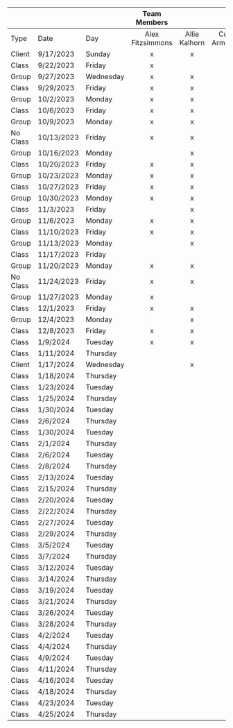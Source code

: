 |          |            |           |   Team Members   |               |                  |                |                   |                  |
| -------- | ---------- | --------- | :--------------: | :-----------: | :--------------: | :------------: | :---------------: | :--------------: |
| Type     | Date       | Day       | Alex Fitzsimmons | Allie Kalhorn | Cullen Armstrong | Daniel Wilkins | Joshua Vattiprolu | Sebastian Smiley |
| Client   | 9/17/2023  | Sunday    |        x         |       x       |        x         |       x        |         x         |        x         |
| Class    | 9/22/2023  | Friday    |        x         |               |                  |       x        |                   |        x         |
| Group    | 9/27/2023  | Wednesday |        x         |       x       |        x         |       x        |         x         |        x         |
| Class    | 9/29/2023  | Friday    |        x         |       x       |        x         |       x        |                   |        x         |
| Group    | 10/2/2023  | Monday    |        x         |       x       |        x         |       x        |         x         |        x         |
| Class    | 10/6/2023  | Friday    |        x         |       x       |        x         |       x        |         x         |        x         |
| Group    | 10/9/2023  | Monday    |        x         |       x       |        x         |       x        |                   |        x         |
| No Class | 10/13/2023 | Friday    |        x         |       x       |        x         |       x        |         x         |        x         |
| Group    | 10/16/2023 | Monday    |                  |       x       |        x         |       x        |         x         |        x         |
| Class    | 10/20/2023 | Friday    |        x         |       x       |        x         |       x        |                   |        x         |
| Group    | 10/23/2023 | Monday    |        x         |       x       |        x         |       x        |                   |        x         |
| Class    | 10/27/2023 | Friday    |        x         |       x       |                  |       x        |         x         |        x         |
| Group    | 10/30/2023 | Monday    |        x         |       x       |        x         |       x        |         x         |        x         |
| Class    | 11/3/2023  | Friday    |                  |       x       |        x         |       x        |         x         |        x         |
| Group    | 11/6/2023  | Monday    |        x         |       x       |        x         |       x        |         x         |        x         |
| Class    | 11/10/2023 | Friday    |        x         |       x       |        x         |       x        |                   |        x         |
| Group    | 11/13/2023 | Monday    |                  |       x       |        x         |       x        |         x         |        x         |
| Class    | 11/17/2023 | Friday    |                  |               |        x         |       x        |                   |        x         |
| Group    | 11/20/2023 | Monday    |        x         |       x       |        x         |       x        |         x         |        x         |
| No Class | 11/24/2023 | Friday    |        x         |       x       |        x         |       x        |         x         |        x         |
| Group    | 11/27/2023 | Monday    |        x         |               |        x         |       x        |         x         |        x         |
| Class    | 12/1/2023  | Friday    |        x         |       x       |        x         |       x        |                   |        x         |
| Group    | 12/4/2023  | Monday    |                  |       x       |        x         |       x        |                   |        x         |
| Class    | 12/8/2023  | Friday    |        x         |       x       |        x         |       x        |                   |        x         |
| Class    | 1/9/2024   | Tuesday   |        x         |       x       |        x         |       x        |                   |        x         |
| Class    | 1/11/2024  | Thursday  |                  |               |        x         |       x        |                   |        x         |
| Client   | 1/17/2024  | Wednesday |                  |       x       |        x         |       x        |                   |        x         |
| Class    | 1/18/2024  | Thursday  |                  |               |                  |                |                   |                  |
| Class    | 1/23/2024  | Tuesday   |                  |               |                  |                |                   |                  |
| Class    | 1/25/2024  | Thursday  |                  |               |                  |                |                   |                  |
| Class    | 1/30/2024  | Tuesday   |                  |               |                  |                |                   |                  |
| Class    | 2/6/2024   | Thursday  |                  |               |                  |                |                   |                  |
| Class    | 1/30/2024  | Tuesday   |                  |               |                  |                |                   |                  |
| Class    | 2/1/2024   | Thursday  |                  |               |                  |                |                   |                  |
| Class    | 2/6/2024   | Tuesday   |                  |               |                  |                |                   |                  |
| Class    | 2/8/2024   | Thursday  |                  |               |                  |                |                   |                  |
| Class    | 2/13/2024  | Tuesday   |                  |               |                  |                |                   |                  |
| Class    | 2/15/2024  | Thursday  |                  |               |                  |                |                   |                  |
| Class    | 2/20/2024  | Tuesday   |                  |               |                  |                |                   |                  |
| Class    | 2/22/2024  | Thursday  |                  |               |                  |                |                   |                  |
| Class    | 2/27/2024  | Tuesday   |                  |               |                  |                |                   |                  |
| Class    | 2/29/2024  | Thursday  |                  |               |                  |                |                   |                  |
| Class    | 3/5/2024   | Tuesday   |                  |               |                  |                |                   |                  |
| Class    | 3/7/2024   | Thursday  |                  |               |                  |                |                   |                  |
| Class    | 3/12/2024  | Tuesday   |                  |               |                  |                |                   |                  |
| Class    | 3/14/2024  | Thursday  |                  |               |                  |                |                   |                  |
| Class    | 3/19/2024  | Tuesday   |                  |               |                  |                |                   |                  |
| Class    | 3/21/2024  | Thursday  |                  |               |                  |                |                   |                  |
| Class    | 3/26/2024  | Tuesday   |                  |               |                  |                |                   |                  |
| Class    | 3/28/2024  | Thursday  |                  |               |                  |                |                   |                  |
| Class    | 4/2/2024   | Tuesday   |                  |               |                  |                |                   |                  |
| Class    | 4/4/2024   | Thursday  |                  |               |                  |                |                   |                  |
| Class    | 4/9/2024   | Tuesday   |                  |               |                  |                |                   |                  |
| Class    | 4/11/2024  | Thursday  |                  |               |                  |                |                   |                  |
| Class    | 4/16/2024  | Tuesday   |                  |               |                  |                |                   |                  |
| Class    | 4/18/2024  | Thursday  |                  |               |                  |                |                   |                  |
| Class    | 4/23/2024  | Tuesday   |                  |               |                  |                |                   |                  |
| Class    | 4/25/2024  | Thursday  |                  |               |                  |                |                   |                  |
